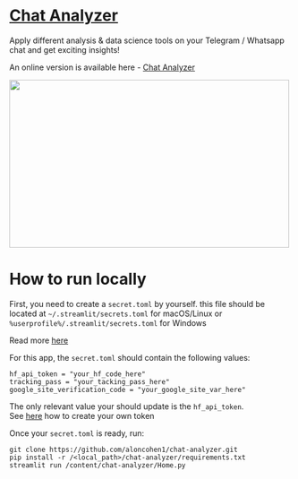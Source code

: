 # [Chat Analyzer](https://chat-anlyzer.streamlit.app/)
Apply different analysis & data science tools on your Telegram / Whatsapp chat and get exciting insights!

An online version is available here - [Chat Analyzer](https://chat-anlyzer.streamlit.app/)

<img src="https://github.com/aloncohen1/chat-analyzer/assets/42881311/ca7d0912-792b-4519-bd6f-b2732b84a21b" width="500" height="300">


# How to run locally

First, you need to create a `secret.toml` by yourself. this file should be located at `~/.streamlit/secrets.toml` for macOS/Linux or `%userprofile%/.streamlit/secrets.toml` for Windows

Read more [here](https://docs.streamlit.io/develop/concepts/connections/secrets-management)

For this app, the `secret.toml` should contain the following values:

```
hf_api_token = "your_hf_code_here"
tracking_pass = "your_tacking_pass_here"
google_site_verification_code = "your_google_site_var_here"
```

The only relevant value your should update is the `hf_api_token`.<br>
See [here](https://huggingface.co/docs/hub/en/security-tokens) how to create your own token

Once your `secret.toml` is ready, run:
```
git clone https://github.com/aloncohen1/chat-analyzer.git
pip install -r /<local_path>/chat-analyzer/requirements.txt
streamlit run /content/chat-analyzer/Home.py
```
